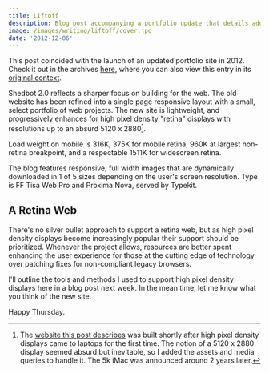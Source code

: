 ```yaml
---
title: Liftoff
description: Blog post accompanying a portfolio update that details adding future-looking support for 5k displays 2 years before they were commercially available.
image: /images/writing/liftoff/cover.jpg
date: '2012-12-06'
---
```


<Note>

This post coincided with the launch of an updated portfolio site in 2012. Check it out in the archives [here](https://2012.bradcerasani.me), where you can also view this entry in its [original context](https://2012.bradcerasani.me/blog).

</Note>

Shedbot 2.0 reflects a sharper focus on building for the web. The old website has been refined into a single page responsive layout with a small, select portfolio of web projects. The new site is lightweight, and progressively enhances for high pixel density "retina" displays with resolutions up to an absurd 5120 x 2880[^1].

<PostImage src="writing/liftoff/moon.jpg" alt="Alt text" caption="Moon over Kenora, Ontario – 10&quot; f4.7 Newtonian telescope, Canon 7D" size="large" />

Load weight on mobile is 316K, 375K for mobile retina, 960K at largest non-retina breakpoint, and a respectable 1511K for widescreen retina.

The blog features responsive, full width images that are dynamically downloaded in 1 of 5 sizes depending on the user's screen resolution. Type is FF Tisa Web Pro and Proxima Nova, served by Typekit.

## A Retina Web

There's no silver bullet approach to support a retina web, but as high pixel density displays become increasingly popular their support should be prioritized. Whenever the project allows, resources are better spent enhancing the user experience for those at the cutting edge of technology over patching fixes for non-compliant legacy browsers.

I'll outline the tools and methods I used to support high pixel density displays here in a blog post next week. In the mean time, let me know what you think of the new site.

Happy Thursday.

[^1]: The [website this post describes](https://2012.bradcerasani.me) was built shortly after high pixel density displays came to laptops for the first time. The notion of a 5120 x 2880 display seemed absurd but inevitable, so I added the assets and media queries to handle it. The 5k iMac was announced around 2 years later.
